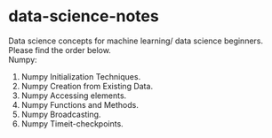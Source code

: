 # data-science-notes

Data science concepts for machine learning/ data science beginners.<br/>
Please find the order below.<br/>
Numpy:
   1. Numpy Initialization Techniques.
   2. Numpy Creation from Existing Data.
   3. Numpy Accessing elements.
   4. Numpy Functions and Methods.
   5. Numpy Broadcasting.
   6. Numpy Timeit-checkpoints.
   
 
